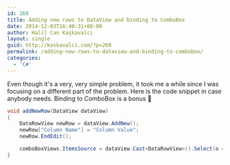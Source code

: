 ```yaml
---
id: 260
title: Adding new rows to DataView and binding to ComboBox
date: 2014-12-03T16:40:31+00:00
author: Halil Can Kaşkavalcı
layout: single
guid: http://kaskavalci.com/?p=260
permalink: /adding-new-rows-to-dataview-and-binding-to-combobox/
categories:
  - 'C#'
---
```

Even though it's a very, very simple problem, it took me a while since I was focusing on a different part of the problem. Here is the code snippet in case anybody needs. Binding to ComboBox is a bonus 🙂

```csharp
void addNewRow(DataView dataView)
{
    DataRowView newRow = dataView.AddNew();
    newRow["Column Name"] = "Column Value";
    newRow.EndEdit();

    comboBoxViews.ItemsSource = dataView.Cast<DataRowView>().Select(o => o["Column Name"]);
}
```
